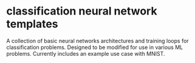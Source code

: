 # classification neural network templates

A collection of basic neural networks architectures and training loops for classification problems. Designed to be modified for use in various ML problems. Currently includes an example use case with MNIST.
